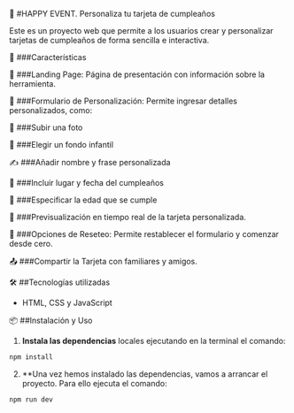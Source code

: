 
🎉 #HAPPY EVENT. Personaliza tu tarjeta de cumpleaños

Este es un proyecto web que permite a los usuarios crear y personalizar tarjetas de cumpleaños de forma sencilla e interactiva.

🚀 ###Características

🌟 ###Landing Page: Página de presentación con información sobre la herramienta.

📝 ###Formulario de Personalización: Permite ingresar detalles personalizados, como:

📸 ###Subir una foto

🎨 ###Elegir un fondo infantil

✍️ ###Añadir nombre y frase personalizada

📅 ###Incluir lugar y fecha del cumpleaños

🎂 ###Especificar la edad que se cumple

👀 ###Previsualización en tiempo real de la tarjeta personalizada.

🔄 ###Opciones de Reseteo: Permite restablecer el formulario y comenzar desde cero.

📤 ###Compartir la Tarjeta con familiares y amigos.

🛠️ ##Tecnologías utilizadas

- HTML, CSS y JavaScript


📦 ##Instalación y Uso

1. **Instala las dependencias** locales ejecutando en la terminal el comando:

```bash
npm install
```
2. **Una vez hemos instalado las dependencias, vamos a arrancar el proyecto. Para ello ejecuta el comando:

```bash
npm run dev
```





